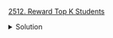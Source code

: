 [2512. Reward Top K Students](https://leetcode.com/contest/biweekly-contest-94/problems/reward-top-k-students/)

<details><summary>Solution</summary>

![](../../../../assets/20221226222420.png)

</details>
